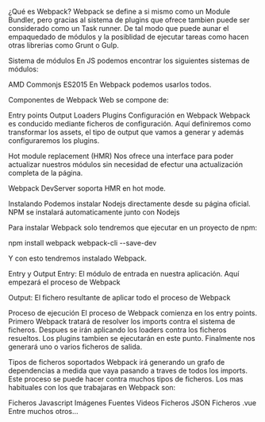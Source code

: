 ¿Qué es Webpack?
Webpack se define a si mismo como un Module Bundler, pero gracias al sistema de plugins que ofrece tambien puede ser considerado como un Task runner. De tal modo que puede aunar el empaquedado de módulos y la posiblidad de ejecutar tareas como hacen otras librerias como Grunt o Gulp.

Sistema de módulos
En JS podemos encontrar los siguientes sistemas de módulos:

AMD
Commonjs
ES2015
En Webpack podemos usarlos todos.

Componentes de Webpack
Web se compone de:

Entry points
Output
Loaders
Plugins
Configuración en Webpack
Webpack es conducido mediante ficheros de configuración. Aquí definiremos como transformar los assets, el tipo de output que vamos a generar y además configuraremos los plugins.

Hot module replacement (HMR)
Nos ofrece una interface para poder actualizar nuestros módulos sin necesidad de efectur una actualización completa de la página.

Webpack DevServer soporta HMR en hot mode.

Instalando
Podemos instalar Nodejs directamente desde su página oficial. NPM se instalará automaticamente junto con Nodejs

Para instalar Webpack solo tendremos que ejecutar en un proyecto de npm:

npm install webpack webpack-cli --save-dev

Y con esto tendremos instalado Webpack.

Entry y Output
Entry: El módulo de entrada en nuestra aplicación. Aquí empezará el proceso de Webpack

Output: El fichero resultante de aplicar todo el proceso de Webpack

Proceso de ejecución
El proceso de Webpack comienza en los entry points. Primero Webpack tratará de resolver los imports contra el sistema de ficheros. Despues se irán aplicando los loaders contra los ficheros resueltos. Los plugins tambien se ejecutarán en este punto. Finalmente nos generará uno o varios ficheros de salida.

Tipos de ficheros soportados
Webpack irá generando un grafo de dependencias a medida que vaya pasando a traves de todos los imports. Este proceso se puede hacer contra muchos tipos de ficheros.
Los mas habituales con los que trabajaras en Webpack son:

Ficheros Javascript
Imágenes
Fuentes
Videos
Ficheros JSON
Ficheros .vue
Entre muchos otros…
